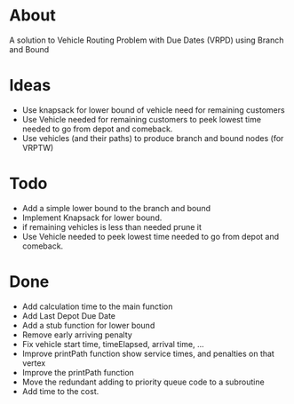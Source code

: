 # About
A solution to Vehicle Routing Problem with Due Dates (VRPD) using Branch and Bound

# Ideas
- Use knapsack for lower bound of vehicle need for remaining customers
- Use Vehicle needed for remaining customers to peek lowest time needed to go from depot and comeback.
- Use vehicles (and their paths) to produce branch and bound nodes (for VRPTW)

# Todo
- Add a simple lower bound to the branch and bound
- Implement Knapsack for lower bound.
- if remaining vehicles is less than needed prune it
- Use Vehicle needed to peek lowest time needed to go from depot and comeback.

# Done
- Add calculation time to the main function
- Add Last Depot Due Date
- Add a stub function for lower bound
- Remove early arriving penalty
- Fix vehicle start time, timeElapsed, arrival time, ...
- Improve printPath function show service times, and penalties on that vertex
- Improve the printPath function
- Move the redundant adding to priority queue code to a subroutine
- Add time to the cost.
